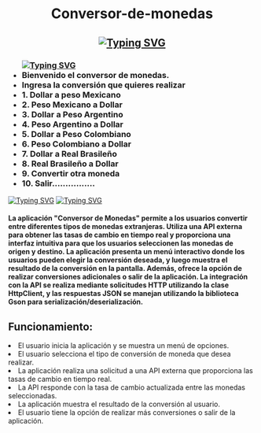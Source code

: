 <h1 align = "center" style ="">Conversor-de-monedas</h1>
<h2 align = "center">
<a href="https://github.com/Chilaqui"><img src="https://readme-typing-svg.demolab.com?font=Fira+Code&size=75&duration=1000&pause=500&color=FFFF00&background=000000EE&center=true&multiline=true&width=1920&height=384&lines=;Este+es+el+reto+del+Challenge+;+Conversor+de+Monedas+;Aqui+se+Encuentra+la+información+de+la+App" alt="Typing SVG" /></a>
<h3 aling = "left" >
<ul>
  <a href="https://github.com/Chilaqui"><img src="https://readme-typing-svg.demolab.com?font=Fira+Code&duration=4000&pause=100&color=EBF722&random=false&width=435&lines=Mostrando+el+menu+en+la+pantalla." alt="Typing SVG" /></a>
  <li>Bienvenido el conversor de monedas.</li>
  <li>Ingresa la conversión que quieres realizar</li>
  <li>1. Dollar a peso Mexicano</li>
  <li>2. Peso Mexicano a Dollar</li>
  <li>3. Dollar a Peso Argentino</li>
  <li>4. Peso Argentino a Dollar</li>
  <li>5. Dollar a Peso Colombiano</li>
  <li>6. Peso Colombiano a Dollar</li>
  <li>7. Dollar a Real Brasileño</li>
  <li>8. Real Brasileño a Dollar</li>
  <li>9. Convertir otra moneda</li>
  <li>10. Salir................</li>
</ul>
</h3>
<p aling="left">
<a href="https://github.com/Chilaqui"><img src="https://readme-typing-svg.demolab.com?font=Fira+Code&duration=3000&pause=100&color=EBF722&random=false&width=435&lines=¿Como+Funciona+La+Aplicacion?+" alt="Typing SVG" /></a>
<a href="https://github.com/Chilaqui"><img src="https://readme-typing-svg.demolab.com?font=Fira+Code&duration=2000&pause=100&color=EBF722&random=false&width=435&lines=Descripción+" alt="Typing SVG" /></a>
<h4>La aplicación "Conversor de Monedas" permite a los usuarios convertir entre diferentes tipos de monedas extranjeras. Utiliza una API externa para obtener las tasas de cambio en tiempo real y proporciona una interfaz intuitiva para que los usuarios seleccionen las monedas de origen y destino. La aplicación presenta un menú interactivo donde los usuarios pueden elegir la conversión deseada, y luego muestra el resultado de la conversión en la pantalla. Además, ofrece la opción de realizar conversiones adicionales o salir de la aplicación. La integración con la API se realiza mediante solicitudes HTTP utilizando la clase HttpClient, y las respuestas JSON se manejan utilizando la biblioteca Gson para serialización/deserialización.</h4>
<h2>Funcionamiento:</h2>
 <li>El usuario inicia la aplicación y se muestra un menú de opciones.</li>
 <li>El usuario selecciona el tipo de conversión de moneda que desea realizar.</li>
 <li>La aplicación realiza una solicitud a una API externa que proporciona las tasas de cambio en tiempo real.</li>
 <li>La API responde con la tasa de cambio actualizada entre las monedas seleccionadas.</li>
 <li>La aplicación muestra el resultado de la conversión al usuario.</li>
 <li>El usuario tiene la opción de realizar más conversiones o salir de la aplicación.</li>
</p>

